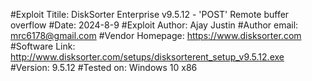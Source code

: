 #Exploit Titile: DiskSorter Enterprise v9.5.12 - 'POST' Remote buffer overflow 
#Date: 2024-8-9
#Exploit Author: Ajay Justin
#Author email: mrc6178@gmail.com
#Vendor Homepage: https://www.disksorter.com
#Software Link: http://www.disksorter.com/setups/disksorterent_setup_v9.5.12.exe
#Version: 9.5.12
#Tested on: Windows 10 x86


